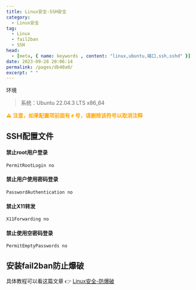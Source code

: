 ```yaml
---
title: Linux安全-SSH安全
category: 
  - Linux安全
tag: 
  - Linux
  - fail2ban
  - SSH
head:
  - [meta, { name: keywords , content: "linux,ubuntu,端口,ssh,sshd" }]
date: 2023-09-28 20:06:14
permalink: /pages/db40a0/
excerpt: " "
---
```




环境

> 系统：Ubuntu 22.04.3 LTS x86_64

<strong style="color: orange">⚠️ 注意，如果配置项前面有 `#` 号，请删除该符号以取消注释</strong>

## SSH配置文件

#### 禁止root用户登录

```
PermitRootLogin no
```

#### 禁止用户使用密码登录

```
PasswordAuthentication no
```

#### 禁止X11转发

```
X11Forwarding no
```

#### 禁止使用空密码登录

```
PermitEmptyPasswords no
```

## 安装fail2ban防止爆破

具体教程可以看这篇文章 👉 [Linux安全-防爆破](https://www.meowpass.com/pages/676d5a/)

